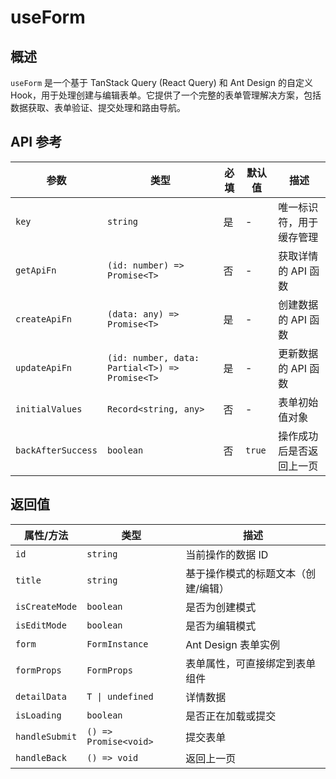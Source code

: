 # useForm

## 概述

`useForm` 是一个基于 TanStack Query (React Query) 和 Ant Design 的自定义 Hook，用于处理创建与编辑表单。它提供了一个完整的表单管理解决方案，包括数据获取、表单验证、提交处理和路由导航。

## API 参考

| 参数 | 类型 | 必填 | 默认值 | 描述 |
|------|------|------|-------|------|
| `key` | `string` | 是 | - | 唯一标识符，用于缓存管理 |
| `getApiFn` | `(id: number) => Promise<T>` | 否 | - | 获取详情的 API 函数 |
| `createApiFn` | `(data: any) => Promise<T>` | 是 | - | 创建数据的 API 函数 |
| `updateApiFn` | `(id: number, data: Partial<T>) => Promise<T>` | 是 | - | 更新数据的 API 函数 |
| `initialValues` | `Record<string, any>` | 否 | - | 表单初始值对象 |
| `backAfterSuccess` | `boolean` | 否 | `true` | 操作成功后是否返回上一页 |

## 返回值

| 属性/方法 | 类型 | 描述 |
|-----------|------|------|
| `id` | `string` | 当前操作的数据 ID |
| `title` | `string` | 基于操作模式的标题文本（创建/编辑） |
| `isCreateMode` | `boolean` | 是否为创建模式 |
| `isEditMode` | `boolean` | 是否为编辑模式 |
| `form` | `FormInstance` | Ant Design 表单实例 |
| `formProps` | `FormProps` | 表单属性，可直接绑定到表单组件 |
| `detailData` | `T \| undefined` | 详情数据 |
| `isLoading` | `boolean` | 是否正在加载或提交 |
| `handleSubmit` | `() => Promise<void>` | 提交表单 |
| `handleBack` | `() => void` | 返回上一页 |
